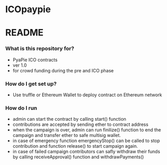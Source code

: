# ICOpaypie

# README #



### What is this repository for? 

* PyaPie ICO contracts
* ver 1.0
* for crowd funding during the pre and ICO phase


### How do I get set up? 

* Use truffle or Ethereum Wallet to deploy contract on Ethereum network


### How do I run

* admin can start the contract by calling start() function
* contributions are accepted by sending ether to contract address
* when the campaign is over, admin can run finilize() function to end the campaign and transfer ether to safe multisig wallet. 
* in case of emergency function emergencyStop() can be called to stop contribution and function release() to start campaign again. 
* in case of failed campaign contributors can safly withdraw their funds by calling receiveApproval() function and withdrawPayments()
